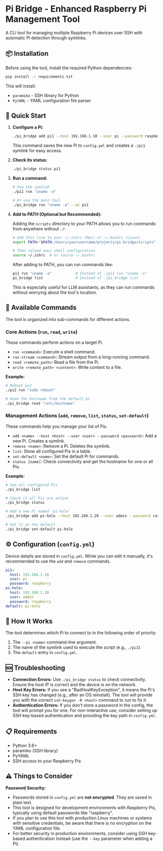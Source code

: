 # Pi Bridge - Enhanced Raspberry Pi Management Tool

A CLI tool for managing multiple Raspberry Pi devices over SSH with automatic Pi detection through symlinks.

## 📦 Installation

Before using the tool, install the required Python dependencies:

```bash
pip install -r requirements.txt
```

This will install:
- `paramiko` - SSH library for Python
- `PyYAML` - YAML configuration file parser

## 🚀 Quick Start

1.  **Configure a Pi:**
    ```bash
    ./pi_bridge add pi1 --host 192.168.1.10 --user pi --password raspberry
    ```
    This command saves the new Pi to `config.yml` and creates a `./pi1` symlink for easy access.

2.  **Check its status:**
    ```bash
    ./pi_bridge status pi1
    ```

3.  **Run a command:**
    ```bash
    # Use the symlink
    ./pi1 run "uname -a"

    # Or use the main tool
    ./pi_bridge run "uname -a" --pi pi1
    ```

4.  **Add to PATH (Optional but Recommended):**
    
    Adding the `scripts` directory to your PATH allows you to run commands from anywhere without `./`:
    
    ```bash
    # Add this line to your ~/.zshrc (Mac) or ~/.bashrc (Linux)
    export PATH="$PATH:/Users/yourusername/projects/pi-bridge/scripts"
    
    # Then reload your shell configuration
    source ~/.zshrc  # or source ~/.bashrc
    ```
    
    After adding to PATH, you can run commands like:
    ```bash
    pi1 run "uname -a"           # Instead of ./pi1 run "uname -a"
    pi_bridge list               # Instead of ./pi_bridge list
    ```
    
    This is especially useful for LLM assistants, as they can run commands without worrying about the tool's location.

## 🔧 Available Commands

The tool is organized into sub-commands for different actions.

### Core Actions (`run`, `read`, `write`)

These commands perform actions on a target Pi.

-   `run <command>`: Execute a shell command.
-   `run-stream <command>`: Stream output from a long-running command.
-   `read <remote_path>`: Read a file from the Pi.
-   `write <remote_path> <content>`: Write content to a file.

**Example:**
```bash
# Reboot pi2
./pi2 run "sudo reboot"

# Read the hostname from the default pi
./pi_bridge read "/etc/hostname"
```

### Management Actions (`add`, `remove`, `list`, `status`, `set-default`)

These commands help you manage your list of Pis.

-   `add <name> --host <host> --user <user> --password <password>`: Add a new Pi. Creates a symlink.
-   `remove <name>`: Remove a Pi. Deletes the symlink.
-   `list`: Show all configured Pis in a table.
-   `set-default <name>`: Set the default Pi for commands.
-   `status [name]`: Check connectivity and get the hostname for one or all Pis.

**Example:**
```bash
# See all configured Pis
./pi_bridge list

# Check if all Pis are online
./pi_bridge status

# Add a new Pi named 'pi-hole'
./pi_bridge add pi-hole --host 192.168.1.20 --user admin --password raspberry

# Set it as the default
./pi_bridge set-default pi-hole
```

## ⚙️ Configuration (`config.yml`)

Device details are stored in `config.yml`. While you can edit it manually, it's recommended to use the `add` and `remove` commands.

```yaml
pi1:
  host: 192.168.1.10
  user: pi
  password: raspberry
pi-hole:
  host: 192.168.1.20
  user: admin
  password: raspberry
default: pi-hole
```

## 🎯 How It Works

The tool determines which Pi to connect to in the following order of priority:
1.  The `--pi <name>` command-line argument.
2.  The name of the symlink used to execute the script (e.g., `./pi1`).
3.  The `default` entry in `config.yml`.

## 🆘 Troubleshooting

-   **Connection Errors:** Use `./pi_bridge status` to check connectivity. Ensure the host IP is correct and the device is on the network.
-   **Host Key Errors:** If you see a "BadHostKeyException", it means the Pi's SSH key has changed (e.g., after an OS reinstall). The tool will provide you with the correct `ssh-keygen -R <host>` command to run to fix it.
-   **Authentication Errors:** If you don't store a password in the config, the tool will prompt you for one. For non-interactive use, consider setting up SSH key-based authentication and providing the key path in `config.yml`.

## 📋 Requirements

-   Python 3.6+
-   paramiko (SSH library)
-   PyYAML
-   SSH access to your Raspberry Pis

## ⚠️ Things to Consider

**Password Security:**
- Passwords stored in `config.yml` are **not encrypted**. They are saved in plain text.
- This tool is designed for development environments with Raspberry Pis, typically using default passwords like "raspberry".
- If you plan to use this tool with production Linux machines or systems with sensitive credentials, be aware that there is no encryption on the YAML configuration file.
- For better security in production environments, consider using SSH key-based authentication instead (use the `--key` parameter when adding a Pi).

